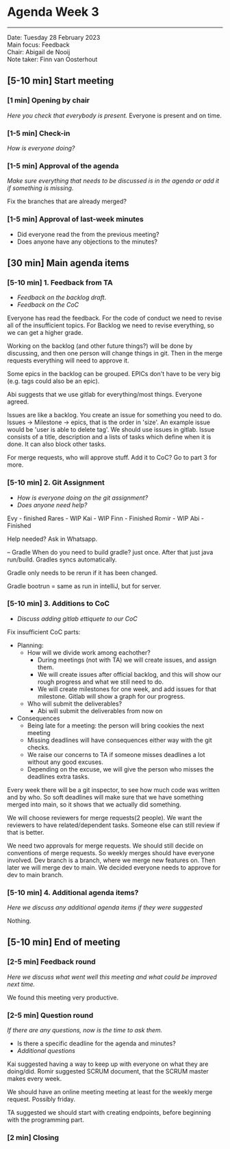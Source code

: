 # Agenda Week 3

---

Date:           Tuesday 28 February 2023  
Main focus:     Feedback  
Chair:          Abigail de Nooij  
Note taker:     Finn van Oosterhout

## [5-10 min] Start meeting

### [1 min] Opening by chair

*Here you check that everybody is present.*
Everyone is present and on time.

### [1-5 min] Check-in

*How is everyone doing?*

### [1-5 min] Approval of the agenda

*Make sure everything that needs to be discussed is in the agenda or add it if something is missing.*

Fix the branches that are already merged?

### [1-5 min] Approval of last-week minutes

- Did everyone read the from the previous meeting?
- Does anyone have any objections to the minutes?

## [30 min] Main agenda items

### [5-10 min] 1. Feedback from TA

- *Feedback on the backlog draft*.
- *Feedback on the CoC*

Everyone has read the feedback.
For the code of conduct we need to revise all of the insufficient topics.
For Backlog we need to revise everything, so we can get a higher grade.

Working on the backlog (and other future things?) will be done by discussing, and then one person will change things in
git. Then in the merge requests everything will need to approve it.

Some epics in the backlog can be grouped.
EPICs don't have to be very big (e.g. tags could also be an epic).

Abi suggests that we use gitlab for everything/most things. Everyone agreed.

Issues are like a backlog. You create an issue for something you need to do.
Issues → Milestone → epics, that is the order in 'size'.
An example issue would be 'user is able to delete tag'.
We should use issues in gitlab.
Issue consists of a title, description and a lists of tasks which define when it is done. It can also block other tasks.

For merge requests, who will approve stuff. Add it to CoC? Go to part 3 for more.

### [5-10 min] 2. Git Assignment

- *How is everyone doing on the git assignment?*
- *Does anyone need help?*

Evy - finished
Rares - WIP
Kai - WIP
Finn - Finished
Romir - WIP
Abi - Finished

Help needed? Ask in Whatsapp.

–
Gradle
When do you need to build gradle? just once. After that just java run/build. Gradles syncs automatically.

Gradle only needs to be rerun if it has been changed.

Gradle bootrun = same as run in intelliJ, but for server.

### [5-10 min] 3. Additions to CoC

- *Discuss adding gitlab ettiquete to our CoC*

Fix insufficient CoC parts:

- Planning:
    - How will we divide work among eachother?
        - During meetings (not with TA) we will create issues, and assign them.
        - We will create issues after official backlog, and this will show our rough progress and what we still need to
          do.
        - We will create milestones for one week, and add issues for that milestone. Gitlab will show a graph for our
          progress.
    - Who will submit the deliverables?
        - Abi will submit the deliverables from now on
- Consequences
    - Being late for a meeting: the person will bring cookies the next meeting
    - Missing deadlines will have consequences either way with the git checks.
    - We raise our concerns to TA if someone misses deadlines a lot without any good excuses.
    - Depending on the excuse, we will give the person who misses the deadlines extra tasks.

Every week there will be a git inspector, to see how much code was written and by who. So soft deadlines will make sure
that we have something merged into main, so it shows that we actually did something.

We will choose reviewers for merge requests(2 people). We want the reviewers to have related/dependent tasks. Someone
else can still review if that is better.

We need two approvals for merge requests. We should still decide on conventions of merge requests. So weekly merges
should have everyone involved.
Dev branch is a branch, where we merge new features on. Then later we will merge dev to main.
We decided everyone needs to approve for dev to main branch.

### [5-10 min] 4. Additional agenda items?

*Here we discuss any additional agenda items if they were suggested*

Nothing.

## [5-10 min] End of meeting

### [2-5 min] Feedback round

*Here we discuss what went well this meeting and what could be improved next time.*

We found this meeting very productive.

### [2-5 min] Question round

*If there are any questions, now is the time to ask them.*

- Is there a specific deadline for the agenda and minutes?
- *Additional questions*

Kai suggested having a way to keep up with everyone on what they are doing/did. Romir suggested SCRUM document, that the
SCRUM master makes every week.

We should have an online meeting meeting at least for the weekly merge request. Possibly friday.

TA suggested we should start with creating endpoints, before beginning with the programming part.

### [2 min] Closing
